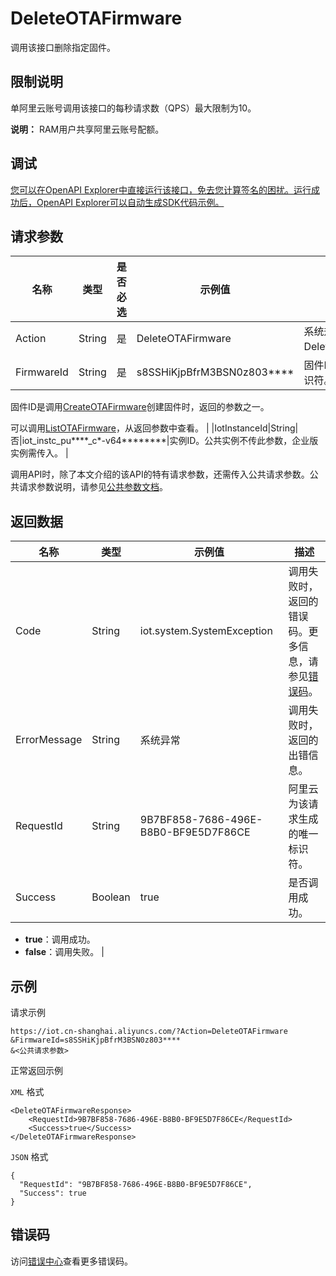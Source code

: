# DeleteOTAFirmware

调用该接口删除指定固件。

## 限制说明

单阿里云账号调用该接口的每秒请求数（QPS）最大限制为10。

**说明：** RAM用户共享阿里云账号配额。

## 调试

[您可以在OpenAPI Explorer中直接运行该接口，免去您计算签名的困扰。运行成功后，OpenAPI Explorer可以自动生成SDK代码示例。](https://api.aliyun.com/#product=Iot&api=DeleteOTAFirmware&type=RPC&version=2018-01-20)

## 请求参数

|名称|类型|是否必选|示例值|描述|
|--|--|----|---|--|
|Action|String|是|DeleteOTAFirmware|系统规定参数。取值：DeleteOTAFirmware。 |
|FirmwareId|String|是|s8SSHiKjpBfrM3BSN0z803\*\*\*\*|固件ID，固件的唯一标识符。

 固件ID是调用[CreateOTAFirmware](~~147311~~)创建固件时，返回的参数之一。

 可以调用[ListOTAFirmware](~~147450~~)，从返回参数中查看。 |
|IotInstanceId|String|否|iot\_instc\_pu\*\*\*\*\_c\*-v64\*\*\*\*\*\*\*\*|实例ID。公共实例不传此参数，企业版实例需传入。 |

调用API时，除了本文介绍的该API的特有请求参数，还需传入公共请求参数。公共请求参数说明，请参见[公共参数文档](~~30561~~)。

## 返回数据

|名称|类型|示例值|描述|
|--|--|---|--|
|Code|String|iot.system.SystemException|调用失败时，返回的错误码。更多信息，请参见[错误码](~~87387~~)。 |
|ErrorMessage|String|系统异常|调用失败时，返回的出错信息。 |
|RequestId|String|9B7BF858-7686-496E-B8B0-BF9E5D7F86CE|阿里云为该请求生成的唯一标识符。 |
|Success|Boolean|true|是否调用成功。

 -   **true**：调用成功。
-   **false**：调用失败。 |

## 示例

请求示例

```
https://iot.cn-shanghai.aliyuncs.com/?Action=DeleteOTAFirmware
&FirmwareId=s8SSHiKjpBfrM3BSN0z803****
&<公共请求参数>
```

正常返回示例

`XML` 格式

```
<DeleteOTAFirmwareResponse>
    <RequestId>9B7BF858-7686-496E-B8B0-BF9E5D7F86CE</RequestId>
    <Success>true</Success>
</DeleteOTAFirmwareResponse>
```

`JSON` 格式

```
{
  "RequestId": "9B7BF858-7686-496E-B8B0-BF9E5D7F86CE",
  "Success": true
}
```

## 错误码

访问[错误中心](https://error-center.alibabacloud.com/status/product/Iot)查看更多错误码。

